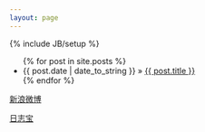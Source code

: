 ```yaml
---
layout: page
---
```

{% include JB/setup %}

<ul class="posts">
  {% for post in site.posts %}
    <li><span>{{ post.date | date_to_string }}</span> &raquo; <a href="{{ BASE_PATH }}{{ post.url }}">{{ post.title }}</a></li>
  {% endfor %}
</ul>

 [新浪微博](http://t.cn/1000copy) 


<script type="text/javascript" src="http://guoyu-app.b0.upaiyun.com/pay.js"></script>
<!-- 配置按钮参数 -->
<script type="text/javascript">
	var payInfo = {
		// 需要开通收款主页
		baseUrl: 'https://me.alipay.com/1000copy', 
		payAmount: 10,
		payReason: '捐赠#互助读书#，改善熟人互动'
	}
	anyPay.init(payInfo);
</script>
<div class="anypay-button"></div>
<script src="http://s85.cnzz.com/stat.php?id=5081690&web_id=5081690" language="JavaScript"></script>
<a href="http://rizhibao.com" name="rizhi5cd393699b5748eefa4361bde95f8827bao" >日志宝</a>
